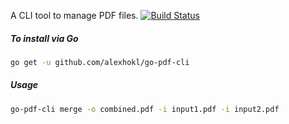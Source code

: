 A CLI tool to manage PDF files. [![Build Status](https://travis-ci.org/alexhokl/go-pdf-cli.svg?branch=master)](https://travis-ci.org/alexhokl/go-pdf-cli)

##### To install via Go

```sh
go get -u github.com/alexhokl/go-pdf-cli
```

##### Usage

```sh
go-pdf-cli merge -o combined.pdf -i input1.pdf -i input2.pdf
```
